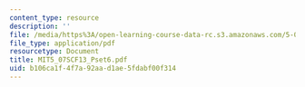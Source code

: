 ```yaml
---
content_type: resource
description: ''
file: /media/https%3A/open-learning-course-data-rc.s3.amazonaws.com/5-07sc-biological-chemistry-i-fall-2013/b106ca1f4f7a92aad1ae5fdabf00f314_MIT5_07SCF13_Pset6.pdf
file_type: application/pdf
resourcetype: Document
title: MIT5_07SCF13_Pset6.pdf
uid: b106ca1f-4f7a-92aa-d1ae-5fdabf00f314
---
```

